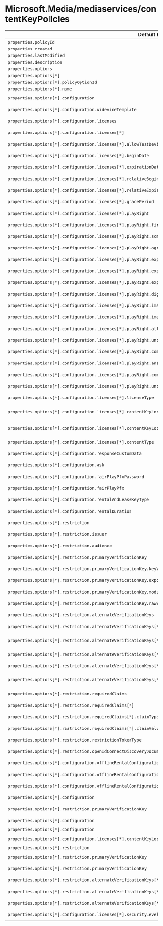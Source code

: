 # Microsoft.Media/mediaservices/contentKeyPolicies

| Default Path | Alias |
|---|---|
| `properties.policyId` | `Microsoft.Media/mediaServices/contentKeyPolicies/policyId` |
| `properties.created` | `Microsoft.Media/mediaServices/contentKeyPolicies/created` |
| `properties.lastModified` | `Microsoft.Media/mediaServices/contentKeyPolicies/lastModified` |
| `properties.description` | `Microsoft.Media/mediaServices/contentKeyPolicies/description` |
| `properties.options` | `Microsoft.Media/mediaServices/contentKeyPolicies/options` |
| `properties.options[*]` | `Microsoft.Media/mediaServices/contentKeyPolicies/options[*]` |
| `properties.options[*].policyOptionId` | `Microsoft.Media/mediaServices/contentKeyPolicies/options[*].policyOptionId` |
| `properties.options[*].name` | `Microsoft.Media/mediaServices/contentKeyPolicies/options[*].name` |
| `properties.options[*].configuration` | `Microsoft.Media/mediaServices/contentKeyPolicies/options[*].configuration.#Microsoft-Media-ContentKeyPolicyWidevineConfiguration` |
| `properties.options[*].configuration.widevineTemplate` | `Microsoft.Media/mediaServices/contentKeyPolicies/options[*].configuration.#Microsoft-Media-ContentKeyPolicyWidevineConfiguration.widevineTemplate` |
| `properties.options[*].configuration.licenses` | `Microsoft.Media/mediaServices/contentKeyPolicies/options[*].configuration.#Microsoft-Media-ContentKeyPolicyPlayReadyConfiguration.licenses` |
| `properties.options[*].configuration.licenses[*]` | `Microsoft.Media/mediaServices/contentKeyPolicies/options[*].configuration.#Microsoft-Media-ContentKeyPolicyPlayReadyConfiguration.licenses[*]` |
| `properties.options[*].configuration.licenses[*].allowTestDevices` | `Microsoft.Media/mediaServices/contentKeyPolicies/options[*].configuration.#Microsoft-Media-ContentKeyPolicyPlayReadyConfiguration.licenses[*].allowTestDevices` |
| `properties.options[*].configuration.licenses[*].beginDate` | `Microsoft.Media/mediaServices/contentKeyPolicies/options[*].configuration.#Microsoft-Media-ContentKeyPolicyPlayReadyConfiguration.licenses[*].beginDate` |
| `properties.options[*].configuration.licenses[*].expirationDate` | `Microsoft.Media/mediaServices/contentKeyPolicies/options[*].configuration.#Microsoft-Media-ContentKeyPolicyPlayReadyConfiguration.licenses[*].expirationDate` |
| `properties.options[*].configuration.licenses[*].relativeBeginDate` | `Microsoft.Media/mediaServices/contentKeyPolicies/options[*].configuration.#Microsoft-Media-ContentKeyPolicyPlayReadyConfiguration.licenses[*].relativeBeginDate` |
| `properties.options[*].configuration.licenses[*].relativeExpirationDate` | `Microsoft.Media/mediaServices/contentKeyPolicies/options[*].configuration.#Microsoft-Media-ContentKeyPolicyPlayReadyConfiguration.licenses[*].relativeExpirationDate` |
| `properties.options[*].configuration.licenses[*].gracePeriod` | `Microsoft.Media/mediaServices/contentKeyPolicies/options[*].configuration.#Microsoft-Media-ContentKeyPolicyPlayReadyConfiguration.licenses[*].gracePeriod` |
| `properties.options[*].configuration.licenses[*].playRight` | `Microsoft.Media/mediaServices/contentKeyPolicies/options[*].configuration.#Microsoft-Media-ContentKeyPolicyPlayReadyConfiguration.licenses[*].playRight` |
| `properties.options[*].configuration.licenses[*].playRight.firstPlayExpiration` | `Microsoft.Media/mediaServices/contentKeyPolicies/options[*].configuration.#Microsoft-Media-ContentKeyPolicyPlayReadyConfiguration.licenses[*].playRight.firstPlayExpiration` |
| `properties.options[*].configuration.licenses[*].playRight.scmsRestriction` | `Microsoft.Media/mediaServices/contentKeyPolicies/options[*].configuration.#Microsoft-Media-ContentKeyPolicyPlayReadyConfiguration.licenses[*].playRight.scmsRestriction` |
| `properties.options[*].configuration.licenses[*].playRight.agcAndColorStripeRestriction` | `Microsoft.Media/mediaServices/contentKeyPolicies/options[*].configuration.#Microsoft-Media-ContentKeyPolicyPlayReadyConfiguration.licenses[*].playRight.agcAndColorStripeRestriction` |
| `properties.options[*].configuration.licenses[*].playRight.explicitAnalogTelevisionOutputRestriction` | `Microsoft.Media/mediaServices/contentKeyPolicies/options[*].configuration.#Microsoft-Media-ContentKeyPolicyPlayReadyConfiguration.licenses[*].playRight.explicitAnalogTelevisionOutputRestriction` |
| `properties.options[*].configuration.licenses[*].playRight.explicitAnalogTelevisionOutputRestriction.bestEffort` | `Microsoft.Media/mediaServices/contentKeyPolicies/options[*].configuration.#Microsoft-Media-ContentKeyPolicyPlayReadyConfiguration.licenses[*].playRight.explicitAnalogTelevisionOutputRestriction.bestEffort` |
| `properties.options[*].configuration.licenses[*].playRight.explicitAnalogTelevisionOutputRestriction.configurationData` | `Microsoft.Media/mediaServices/contentKeyPolicies/options[*].configuration.#Microsoft-Media-ContentKeyPolicyPlayReadyConfiguration.licenses[*].playRight.explicitAnalogTelevisionOutputRestriction.configurationData` |
| `properties.options[*].configuration.licenses[*].playRight.digitalVideoOnlyContentRestriction` | `Microsoft.Media/mediaServices/contentKeyPolicies/options[*].configuration.#Microsoft-Media-ContentKeyPolicyPlayReadyConfiguration.licenses[*].playRight.digitalVideoOnlyContentRestriction` |
| `properties.options[*].configuration.licenses[*].playRight.imageConstraintForAnalogComponentVideoRestriction` | `Microsoft.Media/mediaServices/contentKeyPolicies/options[*].configuration.#Microsoft-Media-ContentKeyPolicyPlayReadyConfiguration.licenses[*].playRight.imageConstraintForAnalogComponentVideoRestriction` |
| `properties.options[*].configuration.licenses[*].playRight.imageConstraintForAnalogComputerMonitorRestriction` | `Microsoft.Media/mediaServices/contentKeyPolicies/options[*].configuration.#Microsoft-Media-ContentKeyPolicyPlayReadyConfiguration.licenses[*].playRight.imageConstraintForAnalogComputerMonitorRestriction` |
| `properties.options[*].configuration.licenses[*].playRight.allowPassingVideoContentToUnknownOutput` | `Microsoft.Media/mediaServices/contentKeyPolicies/options[*].configuration.#Microsoft-Media-ContentKeyPolicyPlayReadyConfiguration.licenses[*].playRight.allowPassingVideoContentToUnknownOutput` |
| `properties.options[*].configuration.licenses[*].playRight.uncompressedDigitalVideoOpl` | `Microsoft.Media/mediaServices/contentKeyPolicies/options[*].configuration.#Microsoft-Media-ContentKeyPolicyPlayReadyConfiguration.licenses[*].playRight.uncompressedDigitalVideoOpl` |
| `properties.options[*].configuration.licenses[*].playRight.compressedDigitalVideoOpl` | `Microsoft.Media/mediaServices/contentKeyPolicies/options[*].configuration.#Microsoft-Media-ContentKeyPolicyPlayReadyConfiguration.licenses[*].playRight.compressedDigitalVideoOpl` |
| `properties.options[*].configuration.licenses[*].playRight.analogVideoOpl` | `Microsoft.Media/mediaServices/contentKeyPolicies/options[*].configuration.#Microsoft-Media-ContentKeyPolicyPlayReadyConfiguration.licenses[*].playRight.analogVideoOpl` |
| `properties.options[*].configuration.licenses[*].playRight.compressedDigitalAudioOpl` | `Microsoft.Media/mediaServices/contentKeyPolicies/options[*].configuration.#Microsoft-Media-ContentKeyPolicyPlayReadyConfiguration.licenses[*].playRight.compressedDigitalAudioOpl` |
| `properties.options[*].configuration.licenses[*].playRight.uncompressedDigitalAudioOpl` | `Microsoft.Media/mediaServices/contentKeyPolicies/options[*].configuration.#Microsoft-Media-ContentKeyPolicyPlayReadyConfiguration.licenses[*].playRight.uncompressedDigitalAudioOpl` |
| `properties.options[*].configuration.licenses[*].licenseType` | `Microsoft.Media/mediaServices/contentKeyPolicies/options[*].configuration.#Microsoft-Media-ContentKeyPolicyPlayReadyConfiguration.licenses[*].licenseType` |
| `properties.options[*].configuration.licenses[*].contentKeyLocation` | `Microsoft.Media/mediaServices/contentKeyPolicies/options[*].configuration.#Microsoft-Media-ContentKeyPolicyPlayReadyConfiguration.licenses[*].contentKeyLocation.#Microsoft-Media-ContentKeyPolicyPlayReadyContentEncryptionKeyFromKeyIdentifier` |
| `properties.options[*].configuration.licenses[*].contentKeyLocation.keyId` | `Microsoft.Media/mediaServices/contentKeyPolicies/options[*].configuration.#Microsoft-Media-ContentKeyPolicyPlayReadyConfiguration.licenses[*].contentKeyLocation.#Microsoft-Media-ContentKeyPolicyPlayReadyContentEncryptionKeyFromKeyIdentifier.keyId` |
| `properties.options[*].configuration.licenses[*].contentType` | `Microsoft.Media/mediaServices/contentKeyPolicies/options[*].configuration.#Microsoft-Media-ContentKeyPolicyPlayReadyConfiguration.licenses[*].contentType` |
| `properties.options[*].configuration.responseCustomData` | `Microsoft.Media/mediaServices/contentKeyPolicies/options[*].configuration.#Microsoft-Media-ContentKeyPolicyPlayReadyConfiguration.responseCustomData` |
| `properties.options[*].configuration.ask` | `Microsoft.Media/mediaServices/contentKeyPolicies/options[*].configuration.#Microsoft-Media-ContentKeyPolicyFairPlayConfiguration.ask` |
| `properties.options[*].configuration.fairPlayPfxPassword` | `Microsoft.Media/mediaServices/contentKeyPolicies/options[*].configuration.#Microsoft-Media-ContentKeyPolicyFairPlayConfiguration.fairPlayPfxPassword` |
| `properties.options[*].configuration.fairPlayPfx` | `Microsoft.Media/mediaServices/contentKeyPolicies/options[*].configuration.#Microsoft-Media-ContentKeyPolicyFairPlayConfiguration.fairPlayPfx` |
| `properties.options[*].configuration.rentalAndLeaseKeyType` | `Microsoft.Media/mediaServices/contentKeyPolicies/options[*].configuration.#Microsoft-Media-ContentKeyPolicyFairPlayConfiguration.rentalAndLeaseKeyType` |
| `properties.options[*].configuration.rentalDuration` | `Microsoft.Media/mediaServices/contentKeyPolicies/options[*].configuration.#Microsoft-Media-ContentKeyPolicyFairPlayConfiguration.rentalDuration` |
| `properties.options[*].restriction` | `Microsoft.Media/mediaServices/contentKeyPolicies/options[*].restriction.#Microsoft-Media-ContentKeyPolicyTokenRestriction` |
| `properties.options[*].restriction.issuer` | `Microsoft.Media/mediaServices/contentKeyPolicies/options[*].restriction.#Microsoft-Media-ContentKeyPolicyTokenRestriction.issuer` |
| `properties.options[*].restriction.audience` | `Microsoft.Media/mediaServices/contentKeyPolicies/options[*].restriction.#Microsoft-Media-ContentKeyPolicyTokenRestriction.audience` |
| `properties.options[*].restriction.primaryVerificationKey` | `Microsoft.Media/mediaServices/contentKeyPolicies/options[*].restriction.#Microsoft-Media-ContentKeyPolicyTokenRestriction.primaryVerificationKey.#Microsoft-Media-ContentKeyPolicySymmetricTokenKey` |
| `properties.options[*].restriction.primaryVerificationKey.keyValue` | `Microsoft.Media/mediaServices/contentKeyPolicies/options[*].restriction.#Microsoft-Media-ContentKeyPolicyTokenRestriction.primaryVerificationKey.#Microsoft-Media-ContentKeyPolicySymmetricTokenKey.keyValue` |
| `properties.options[*].restriction.primaryVerificationKey.exponent` | `Microsoft.Media/mediaServices/contentKeyPolicies/options[*].restriction.#Microsoft-Media-ContentKeyPolicyTokenRestriction.primaryVerificationKey.#Microsoft-Media-ContentKeyPolicyRsaTokenKey.exponent` |
| `properties.options[*].restriction.primaryVerificationKey.modulus` | `Microsoft.Media/mediaServices/contentKeyPolicies/options[*].restriction.#Microsoft-Media-ContentKeyPolicyTokenRestriction.primaryVerificationKey.#Microsoft-Media-ContentKeyPolicyRsaTokenKey.modulus` |
| `properties.options[*].restriction.primaryVerificationKey.rawBody` | `Microsoft.Media/mediaServices/contentKeyPolicies/options[*].restriction.#Microsoft-Media-ContentKeyPolicyTokenRestriction.primaryVerificationKey.#Microsoft-Media-ContentKeyPolicyX509CertificateTokenKey.rawBody` |
| `properties.options[*].restriction.alternateVerificationKeys` | `Microsoft.Media/mediaServices/contentKeyPolicies/options[*].restriction.#Microsoft-Media-ContentKeyPolicyTokenRestriction.alternateVerificationKeys` |
| `properties.options[*].restriction.alternateVerificationKeys[*]` | `Microsoft.Media/mediaServices/contentKeyPolicies/options[*].restriction.#Microsoft-Media-ContentKeyPolicyTokenRestriction.alternateVerificationKeys[*]` |
| `properties.options[*].restriction.alternateVerificationKeys[*].keyValue` | `Microsoft.Media/mediaServices/contentKeyPolicies/options[*].restriction.#Microsoft-Media-ContentKeyPolicyTokenRestriction.alternateVerificationKeys[*].#Microsoft-Media-ContentKeyPolicySymmetricTokenKey.keyValue` |
| `properties.options[*].restriction.alternateVerificationKeys[*].exponent` | `Microsoft.Media/mediaServices/contentKeyPolicies/options[*].restriction.#Microsoft-Media-ContentKeyPolicyTokenRestriction.alternateVerificationKeys[*].#Microsoft-Media-ContentKeyPolicyRsaTokenKey.exponent` |
| `properties.options[*].restriction.alternateVerificationKeys[*].modulus` | `Microsoft.Media/mediaServices/contentKeyPolicies/options[*].restriction.#Microsoft-Media-ContentKeyPolicyTokenRestriction.alternateVerificationKeys[*].#Microsoft-Media-ContentKeyPolicyRsaTokenKey.modulus` |
| `properties.options[*].restriction.alternateVerificationKeys[*].rawBody` | `Microsoft.Media/mediaServices/contentKeyPolicies/options[*].restriction.#Microsoft-Media-ContentKeyPolicyTokenRestriction.alternateVerificationKeys[*].#Microsoft-Media-ContentKeyPolicyX509CertificateTokenKey.rawBody` |
| `properties.options[*].restriction.requiredClaims` | `Microsoft.Media/mediaServices/contentKeyPolicies/options[*].restriction.#Microsoft-Media-ContentKeyPolicyTokenRestriction.requiredClaims` |
| `properties.options[*].restriction.requiredClaims[*]` | `Microsoft.Media/mediaServices/contentKeyPolicies/options[*].restriction.#Microsoft-Media-ContentKeyPolicyTokenRestriction.requiredClaims[*]` |
| `properties.options[*].restriction.requiredClaims[*].claimType` | `Microsoft.Media/mediaServices/contentKeyPolicies/options[*].restriction.#Microsoft-Media-ContentKeyPolicyTokenRestriction.requiredClaims[*].claimType` |
| `properties.options[*].restriction.requiredClaims[*].claimValue` | `Microsoft.Media/mediaServices/contentKeyPolicies/options[*].restriction.#Microsoft-Media-ContentKeyPolicyTokenRestriction.requiredClaims[*].claimValue` |
| `properties.options[*].restriction.restrictionTokenType` | `Microsoft.Media/mediaServices/contentKeyPolicies/options[*].restriction.#Microsoft-Media-ContentKeyPolicyTokenRestriction.restrictionTokenType` |
| `properties.options[*].restriction.openIdConnectDiscoveryDocument` | `Microsoft.Media/mediaServices/contentKeyPolicies/options[*].restriction.#Microsoft-Media-ContentKeyPolicyTokenRestriction.openIdConnectDiscoveryDocument` |
| `properties.options[*].configuration.offlineRentalConfiguration` | `Microsoft.Media/mediaServices/contentKeyPolicies/options[*].configuration.#Microsoft-Media-ContentKeyPolicyFairPlayConfiguration.offlineRentalConfiguration` |
| `properties.options[*].configuration.offlineRentalConfiguration.playbackDurationSeconds` | `Microsoft.Media/mediaServices/contentKeyPolicies/options[*].configuration.#Microsoft-Media-ContentKeyPolicyFairPlayConfiguration.offlineRentalConfiguration.playbackDurationSeconds` |
| `properties.options[*].configuration.offlineRentalConfiguration.storageDurationSeconds` | `Microsoft.Media/mediaServices/contentKeyPolicies/options[*].configuration.#Microsoft-Media-ContentKeyPolicyFairPlayConfiguration.offlineRentalConfiguration.storageDurationSeconds` |
| `properties.options[*].configuration` | `Microsoft.Media/mediaServices/contentKeyPolicies/options[*].configuration.#Microsoft-Media-ContentKeyPolicyFairPlayConfiguration` |
| `properties.options[*].restriction.primaryVerificationKey` | `Microsoft.Media/mediaServices/contentKeyPolicies/options[*].restriction.#Microsoft-Media-ContentKeyPolicyTokenRestriction.primaryVerificationKey.#Microsoft-Media-ContentKeyPolicyX509CertificateTokenKey` |
| `properties.options[*].configuration` | `Microsoft.Media/mediaServices/contentKeyPolicies/options[*].configuration.#Microsoft-Media-ContentKeyPolicyPlayReadyConfiguration` |
| `properties.options[*].configuration` | `Microsoft.Media/mediaServices/contentKeyPolicies/options[*].configuration` |
| `properties.options[*].configuration.licenses[*].contentKeyLocation` | `Microsoft.Media/mediaServices/contentKeyPolicies/options[*].configuration.#Microsoft-Media-ContentKeyPolicyPlayReadyConfiguration.licenses[*].contentKeyLocation` |
| `properties.options[*].restriction` | `Microsoft.Media/mediaServices/contentKeyPolicies/options[*].restriction` |
| `properties.options[*].restriction.primaryVerificationKey` | `Microsoft.Media/mediaServices/contentKeyPolicies/options[*].restriction.#Microsoft-Media-ContentKeyPolicyTokenRestriction.primaryVerificationKey.#Microsoft-Media-ContentKeyPolicyRsaTokenKey` |
| `properties.options[*].restriction.primaryVerificationKey` | `Microsoft.Media/mediaServices/contentKeyPolicies/options[*].restriction.#Microsoft-Media-ContentKeyPolicyTokenRestriction.primaryVerificationKey` |
| `properties.options[*].restriction.alternateVerificationKeys[*]` | `Microsoft.Media/mediaServices/contentKeyPolicies/options[*].restriction.#Microsoft-Media-ContentKeyPolicyTokenRestriction.alternateVerificationKeys[*].#Microsoft-Media-ContentKeyPolicyX509CertificateTokenKey` |
| `properties.options[*].restriction.alternateVerificationKeys[*]` | `Microsoft.Media/mediaServices/contentKeyPolicies/options[*].restriction.#Microsoft-Media-ContentKeyPolicyTokenRestriction.alternateVerificationKeys[*].#Microsoft-Media-ContentKeyPolicyRsaTokenKey` |
| `properties.options[*].restriction.alternateVerificationKeys[*]` | `Microsoft.Media/mediaServices/contentKeyPolicies/options[*].restriction.#Microsoft-Media-ContentKeyPolicyTokenRestriction.alternateVerificationKeys[*].#Microsoft-Media-ContentKeyPolicySymmetricTokenKey` |
| `properties.options[*].configuration.licenses[*].securityLevel` | `Microsoft.Media/mediaServices/contentKeyPolicies/options[*].configuration.#Microsoft-Media-ContentKeyPolicyPlayReadyConfiguration.licenses[*].securityLevel` |

